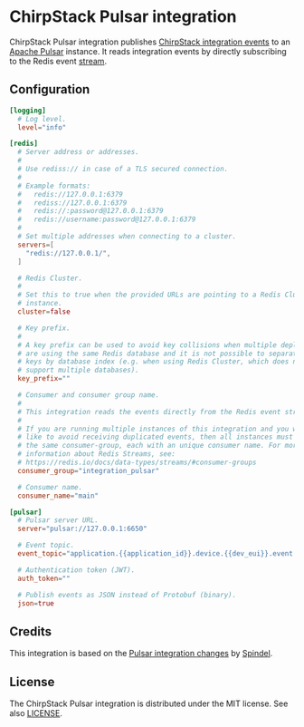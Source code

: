 # ChirpStack Pulsar integration

ChirpStack Pulsar integration publishes [ChirpStack integration events](https://www.chirpstack.io/docs/chirpstack/integrations/events.html)
to an [Apache Pulsar](https://pulsar.apache.org/) instance. It reads
integration events by directly subscribing to the Redis event [stream](https://redis.io/docs/data-types/streams/).

## Configuration

```toml
[logging]
  # Log level.
  level="info"

[redis]
  # Server address or addresses.
  #
  # Use rediss:// in case of a TLS secured connection.
  #
  # Example formats:
  #   redis://127.0.0.1:6379
  #   rediss://127.0.0.1:6379
  #   redis://:password@127.0.0.1:6379
  #   redis://username:password@127.0.0.1:6379
  #
  # Set multiple addresses when connecting to a cluster.
  servers=[
    "redis://127.0.0.1/",
  ]

  # Redis Cluster.
  #
  # Set this to true when the provided URLs are pointing to a Redis Cluster
  # instance.
  cluster=false

  # Key prefix.
  #
  # A key prefix can be used to avoid key collisions when multiple deployments
  # are using the same Redis database and it is not possible to separate
  # keys by database index (e.g. when using Redis Cluster, which does not
  # support multiple databases).
  key_prefix=""

  # Consumer and consumer group name.
  #
  # This integration reads the events directly from the Redis event stream.
  #
  # If you are running multiple instances of this integration and you would
  # like to avoid receiving duplicated events, then all instances must share
  # the same consumer-group, each with an unique consumer name. For more
  # information about Redis Streams, see:
  # https://redis.io/docs/data-types/streams/#consumer-groups
  consumer_group="integration_pulsar"

  # Consumer name.
  consumer_name="main"

[pulsar]
  # Pulsar server URL.
  server="pulsar://127.0.0.1:6650"

  # Event topic.
  event_topic="application.{{application_id}}.device.{{dev_eui}}.event.{{event}}"

  # Authentication token (JWT).
  auth_token=""

  # Publish events as JSON instead of Protobuf (binary).
  json=true
```

## Credits

This integration is based on the [Pulsar integration changes](https://github.com/netmoregroup/chirpstack/tree/pulsar)
by [Spindel](https://github.com/Spindel).

## License

The ChirpStack Pulsar integration is distributed under the MIT license. See
also [LICENSE](https://github.com/chirpstack/chirpstack-integration-pulsar/blob/master/LICENSE).
